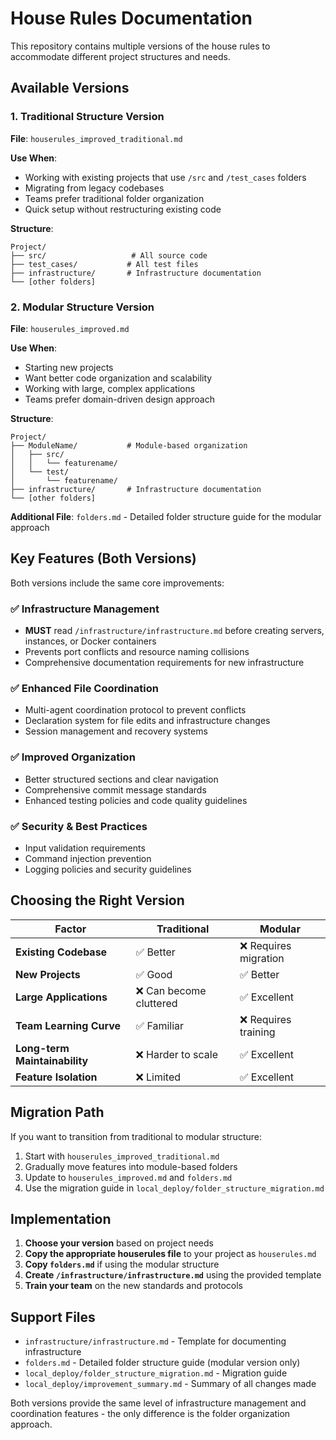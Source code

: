 # House Rules Documentation

This repository contains multiple versions of the house rules to accommodate different project structures and needs.

## Available Versions

### 1. Traditional Structure Version
**File**: `houserules_improved_traditional.md`

**Use When**:
- Working with existing projects that use `/src` and `/test_cases` folders
- Migrating from legacy codebases
- Teams prefer traditional folder organization
- Quick setup without restructuring existing code

**Structure**:
```
Project/
├── src/                   # All source code
├── test_cases/           # All test files
├── infrastructure/       # Infrastructure documentation
└── [other folders]
```

### 2. Modular Structure Version
**File**: `houserules_improved.md`

**Use When**:
- Starting new projects
- Want better code organization and scalability
- Working with large, complex applications
- Teams prefer domain-driven design approach

**Structure**:
```
Project/
├── ModuleName/           # Module-based organization
│   ├── src/
│   │   └── featurename/
│   └── test/
│       └── featurename/
├── infrastructure/       # Infrastructure documentation
└── [other folders]
```

**Additional File**: `folders.md` - Detailed folder structure guide for the modular approach

## Key Features (Both Versions)

Both versions include the same core improvements:

### ✅ Infrastructure Management
- **MUST** read `/infrastructure/infrastructure.md` before creating servers, instances, or Docker containers
- Prevents port conflicts and resource naming collisions
- Comprehensive documentation requirements for new infrastructure

### ✅ Enhanced File Coordination
- Multi-agent coordination protocol to prevent conflicts
- Declaration system for file edits and infrastructure changes
- Session management and recovery systems

### ✅ Improved Organization
- Better structured sections and clear navigation
- Comprehensive commit message standards
- Enhanced testing policies and code quality guidelines

### ✅ Security & Best Practices
- Input validation requirements
- Command injection prevention
- Logging policies and security guidelines

## Choosing the Right Version

| Factor | Traditional | Modular |
|--------|-------------|---------|
| **Existing Codebase** | ✅ Better | ❌ Requires migration |
| **New Projects** | ✅ Good | ✅ Better |
| **Large Applications** | ❌ Can become cluttered | ✅ Excellent |
| **Team Learning Curve** | ✅ Familiar | ❌ Requires training |
| **Long-term Maintainability** | ❌ Harder to scale | ✅ Excellent |
| **Feature Isolation** | ❌ Limited | ✅ Excellent |

## Migration Path

If you want to transition from traditional to modular structure:

1. Start with `houserules_improved_traditional.md`
2. Gradually move features into module-based folders
3. Update to `houserules_improved.md` and `folders.md`
4. Use the migration guide in `local_deploy/folder_structure_migration.md`

## Implementation

1. **Choose your version** based on project needs
2. **Copy the appropriate houserules file** to your project as `houserules.md`
3. **Copy `folders.md`** if using the modular structure
4. **Create `/infrastructure/infrastructure.md`** using the provided template
5. **Train your team** on the new standards and protocols

## Support Files

- `infrastructure/infrastructure.md` - Template for documenting infrastructure
- `folders.md` - Detailed folder structure guide (modular version only)
- `local_deploy/folder_structure_migration.md` - Migration guide
- `local_deploy/improvement_summary.md` - Summary of all changes made

Both versions provide the same level of infrastructure management and coordination features - the only difference is the folder organization approach.
